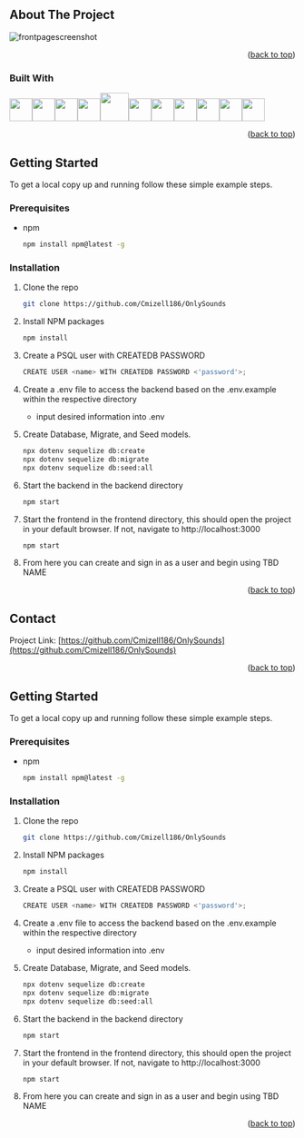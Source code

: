 <!-- ABOUT THE PROJECT -->
## About The Project

![frontpagescreenshot](https://user-images.githubusercontent.com/90157662/162717914-aa851377-6379-4958-a39b-915f4555d9df.JPG)


<p align="right">(<a href="#top">back to top</a>)</p>



### Built With
<img  src="https://cdn.jsdelivr.net/gh/devicons/devicon/icons/javascript/javascript-original.svg"  height=40/><img src="https://cdn.jsdelivr.net/gh/devicons/devicon/icons/react/react-original.svg" height=40/><img src="https://cdn.jsdelivr.net/gh/devicons/devicon/icons/redux/redux-original.svg" height=40/><img src="https://cdn.jsdelivr.net/gh/devicons/devicon/icons/nodejs/nodejs-plain-wordmark.svg" height=40/><img src="https://icongr.am/devicon/express-original.svg?size=128&color=ffffff" height=50/><img  src="https://cdn.jsdelivr.net/gh/devicons/devicon/icons/postgresql/postgresql-original.svg"  height=40/><img  src="https://cdn.jsdelivr.net/gh/devicons/devicon/icons/sequelize/sequelize-original.svg"  height=40/><img  src="https://cdn.jsdelivr.net/gh/devicons/devicon/icons/css3/css3-original.svg"  height=40/><img  src="https://cdn.jsdelivr.net/gh/devicons/devicon/icons/html5/html5-original.svg"  height=40/><img  src="https://cdn.jsdelivr.net/gh/devicons/devicon/icons/git/git-original.svg"  height=40/><img  src="https://cdn.jsdelivr.net/gh/devicons/devicon/icons/vscode/vscode-original.svg"  height=40/>

<p align="right">(<a href="#top">back to top</a>)</p>



<!-- GETTING STARTED -->
## Getting Started

To get a local copy up and running follow these simple example steps.

### Prerequisites

* npm
  ```sh
  npm install npm@latest -g
  ```

### Installation

1. Clone the repo
   ```sh
   git clone https://github.com/Cmizell186/OnlySounds
   ```
2. Install NPM packages
   ```sh
   npm install
   ```
3. Create a PSQL user with CREATEDB PASSWORD
   ```js
   CREATE USER <name> WITH CREATEDB PASSWORD <'password'>;
   ```

4. Create a .env file to access the backend based on the .env.example within the respective directory
      - input desired information into .env


5. Create Database, Migrate, and Seed models.
   ```sh
   npx dotenv sequelize db:create
   npx dotenv sequelize db:migrate
   npx dotenv sequelize db:seed:all
   ```

6. Start the backend in the backend directory
   ```sh
   npm start
   ```

8. Start the frontend in the frontend directory, this should open the project in your default browser. If not, navigate to http://localhost:3000
   ```sh
   npm start
   ```

9. From here you can create and sign in as a user and begin using TBD NAME


<p align="right">(<a href="#top">back to top</a>)</p>



<!-- CONTACT -->
## Contact

Project Link: [https://github.com/Cmizell186/OnlySounds](https://github.com/Cmizell186/OnlySounds)


<p align="right">(<a href="#top">back to top</a>)</p>



<!-- GETTING STARTED -->
## Getting Started

To get a local copy up and running follow these simple example steps.

### Prerequisites

* npm
  ```sh
  npm install npm@latest -g
  ```

### Installation

1. Clone the repo
   ```sh
   git clone https://github.com/Cmizell186/OnlySounds
   ```
2. Install NPM packages
   ```sh
   npm install
   ```
3. Create a PSQL user with CREATEDB PASSWORD
   ```js
   CREATE USER <name> WITH CREATEDB PASSWORD <'password'>;
   ```

4. Create a .env file to access the backend based on the .env.example within the respective directory
      - input desired information into .env


5. Create Database, Migrate, and Seed models.
   ```sh
   npx dotenv sequelize db:create
   npx dotenv sequelize db:migrate
   npx dotenv sequelize db:seed:all
   ```

6. Start the backend in the backend directory
   ```sh
   npm start
   ```

8. Start the frontend in the frontend directory, this should open the project in your default browser. If not, navigate to http://localhost:3000
   ```sh
   npm start
   ```

9. From here you can create and sign in as a user and begin using TBD NAME


<p align="right">(<a href="#top">back to top</a>)</p>

